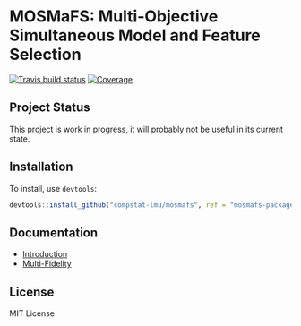 
# MOSMaFS: Multi-Objective Simultaneous Model and Feature Selection

[![Travis build status](https://travis-ci.com/compstat-lmu/mosmafs.svg?branch=mosmafs-package)](https://travis-ci.com/compstat-lmu/mosmafs)
[![Coverage](https://codecov.io/github/compstat-lmu/mosmafs/branch/mosmafs-package/graphs/badge.svg)](https://codecov.io/github/compstat-lmu/mosmafs)

## Project Status

This project is work in progress, it will probably not be useful in its current state.

## Installation

To install, use `devtools`:

```r
devtools::install_github("compstat-lmu/mosmafs", ref = "mosmafs-package")
```

## Documentation

* [Introduction](https://compstat-lmu.github.io/mosmafs/articles/demo.html)
* [Multi-Fidelity](https://compstat-lmu.github.io/mosmafs/articles/multifidelity.html)

## License

MIT License
